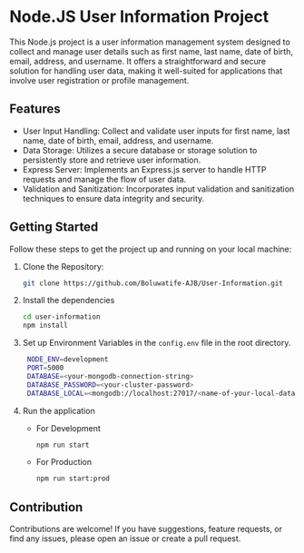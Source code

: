 # Node.JS User Information Project

This Node.js project is a user information management system designed to collect and manage user details such as first name, last name, date of birth, email, address, and username. It offers a straightforward and secure solution for handling user data, making it well-suited for applications that involve user registration or profile management.

## Features

- User Input Handling: Collect and validate user inputs for first name, last name, date of birth, email, address, and username.
- Data Storage: Utilizes a secure database or storage solution to persistently store and retrieve user information.
- Express Server: Implements an Express.js server to handle HTTP requests and manage the flow of user data.
- Validation and Sanitization: Incorporates input validation and sanitization techniques to ensure data integrity and security.

## Getting Started

Follow these steps to get the project up and running on your local machine:

1. Clone the Repository:

   ```bash
   git clone https://github.com/Boluwatife-AJB/User-Information.git
   ```

2. Install the dependencies

   ```bash
   cd user-information
   npm install
   ```

3. Set up Environment Variables in the `config.env` file in the root directory.

   ```bash
    NODE_ENV=development
    PORT=5000
    DATABASE=<your-mongodb-connection-string>
    DATABASE_PASSWORD=<your-cluster-password>
    DATABASE_LOCAL=<mongodb://localhost:27017/<name-of-your-local-database>
   ```

4. Run the application
   - For Development
     ```bash
     npm run start
     ```
   - For Production
     ```bash
     npm run start:prod
     ```

## Contribution

Contributions are welcome! If you have suggestions, feature requests, or find any issues, please open an issue or create a pull request.

<!-- Write the license and acknowledgement -->
